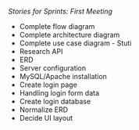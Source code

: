 _Stories for Sprints: First Meeting_

- Complete flow diagram
- Complete architecture diagram
- Complete use case diagram - Stuti
- Research API
- ERD
- Server configuration
- MySQL/Apache installation
- Create login page
- Handling login form data
- Create login database
- Normalize ERD
- Decide UI layout
